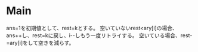 # Main
ans=1を初期値として、rest=kとする。
空いていないrest<ary[i]の場合、ans++し、rest=kに戻し、i--しもう一度リトライする。
空いている場合、rest-=ary[i]をして空きを減らす。
